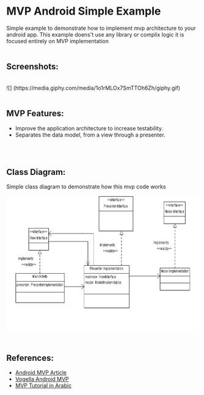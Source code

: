 # MVP Android Simple Example
Simple example to demonstrate how to implement mvp architecture to your android app.
This example doens't use any library or complix logic it is focused entirely on MVP implementation
<br>
<br>

## Screenshots:
<br>
![] (https://media.giphy.com/media/1o1rMLOx7SmTTOh6Zh/giphy.gif)
<br>
<br>

## MVP Features:
* Improve the application architecture to increase testability. 
* Separates the data model, from a view through a presenter.
<br>
<br>

## Class Diagram:
Simple class diagram to demonstrate how this mvp code works
<br>
<br>
<img src="Screenshots/ClassDiagram.png" height="362" alt="Screenshot"/>
<br>
<br>

## References:
* [Android MVP Article](http://www.digigene.com/architecture/android-architecture-part-3-mvp/)
* [Vogella Android MVP](http://www.vogella.com/tutorials/AndroidArchitecture/article.html#the-model-view-presenter-architecture-for-android)
* [MVP Tutorial in Arabic](https://www.youtube.com/watch?v=F_x5wLdd3Ik)
<br>
<br>
